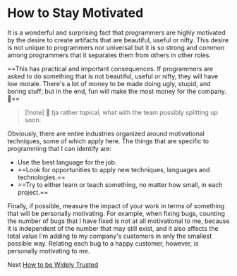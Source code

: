 # How to Stay Motivated
[//]: # (Version:1.0.0)
It is a wonderful and surprising fact that programmers are highly motivated by the desire to create artifacts that are beautiful, useful or nifty. This desire is not unique to programmers nor universal but it is so strong and common among programmers that it separates them from others in other roles.

==This has practical and important consequences. If programmers are asked to do something that is not beautiful, useful or nifty, they will have low morale. There's a lot of money to be made doing ugly, stupid, and boring stuff; but in the end, fun will make the most money for the company. 🍭==

> [!note] 🍭 tja
> rather topical, what with the team possibly splitting up soon.

Obviously, there are entire industries organized around motivational techniques, some of which apply here. The things that are specific to programming that I can identify are:

- Use the best language for the job.
- ==Look for opportunities to apply new techniques, languages and technologies.==
- ==Try to either learn or teach something, no matter how small, in each project.==

Finally, if possible, measure the impact of your work in terms of something that will be personally motivating. For example, when fixing bugs, counting the number of bugs that I have fixed is not at all motivational to me, because it is independent of the number that may still exist, and it also affects the total value I'm adding to my company's customers in only the smallest possible way. Relating each bug to a happy customer, however, *is* personally motivating to me.

Next [How to be Widely Trusted](02-How-to-be-Widely-Trusted.md)
